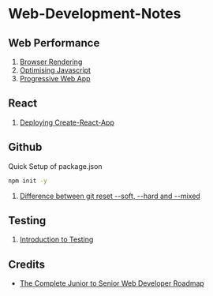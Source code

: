 # Web-Development-Notes

## Web Performance

1. [Browser Rendering](browserRendering.md)
2. [Optimising Javascript](optimisingJavascript.md)
3. [Progressive Web App](progressiveWebApp.md)

## React

1. [Deploying Create-React-App](deployingReactApp.md)

## Github

Quick Setup of package.json

```bash
npm init -y
```

1. [Difference between git reset --soft, --hard and --mixed](gitReset.md)

## Testing

1. [Introduction to Testing](testingIntro.md)

## Credits

- [The Complete Junior to Senior Web Developer Roadmap](https://www.udemy.com/course/the-complete-junior-to-senior-web-developer-roadmap/)
